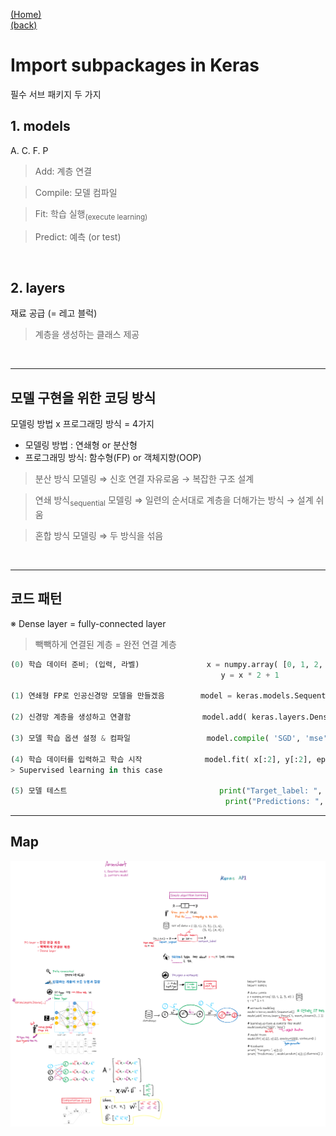 [ (Home) ](https://github.com/DoranLyong/DL_coding_master)<br/>
[ (back) ](https://github.com/DoranLyong/DL_coding_master/tree/master/Practic1)

# Import subpackages in Keras 
필수 서브 패키지 두 가지 

## 1. models

A. C. F. P
> Add: 계층 연결 <br/>

> Compile: 모델 컴파일<br/> 

> Fit: 학습 실행<sub>(execute learning)</sub> <br/>

> Predict: 예측 (or test)

<br/>

## 2. layers
재료 공급 (= 레고 블럭) 
> 계층을 생성하는 클래스 제공 

<br/>

***

## 모델 구현을 위한 코딩 방식 
모델링 방법 x 프로그래밍 방식 = 4가지 

* 모델링 방법    : 연쇄형 or 분산형 <br/>
* 프로그래밍 방식: 함수형(FP) or 객체지향(OOP) <br/> 


>분산 방식 모델링                      ⇒  신호 연결 자유로움 → 복잡한 구조 설계 <br/>

>연쇄 방식<sub>sequential</sub> 모델링 ⇒  일련의 순서대로 계층을 더해가는 방식 → 설계 쉬움<br/>

>혼합 방식 모델링                      ⇒  두 방식을 섞음 
<br/>

***
##  코드 패턴  
※ Dense layer = fully-connected layer 
> 빽빽하게 연결된 계층 = 완전 연결 계층 

```python 
(0) 학습 데이터 준비; (입력, 라벨)               x = numpy.array( [0, 1, 2, 3, 4] ) 
                                               y = x * 2 + 1 

(1) 연쇄형 FP로 인공신경망 모델을 만들겠음        model = keras.models.Sequential() 

(2) 신경망 계층을 생성하고 연결함                model.add( keras.layers.Dense( 1, input_shape=(1,) ))  #깊이:1 , 입렵노드 1개 

(3) 모델 학습 옵션 설정 & 컴파일                 model.compile( 'SGD', 'mse' )              

(4) 학습 데이터를 입력하고 학습 시작              model.fit( x[:2], y[:2], epochs = 1000, verbose = 0)   # verbose: 학습 진행 사항의 표시 여부 
> Supervised learning in this case

(5) 모델 테스트                                  print("Target_label: ", y[2:])
                                                print("Predictions: ", model.predict( x[2:]).flatten() ) 
```
***
## Map 
![](./Mapping.png)
